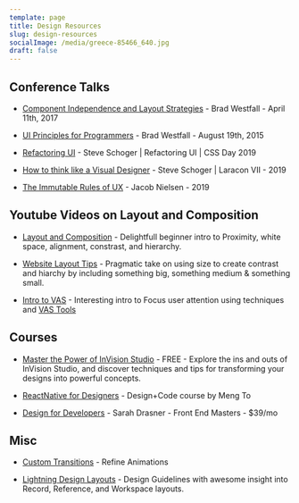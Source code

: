 ```yaml
---
template: page
title: Design Resources
slug: design-resources
socialImage: /media/greece-85466_640.jpg
draft: false
---
```


## Conference Talks

* [Component Independence and Layout Strategies](https://www.youtube.com/watch?v=Mvg7WHV5oYE) - Brad Westfall - April 11th, 2017

* [UI Principles for Programmers](https://www.youtube.com/watch?v=ko0jgfRuxJM) - Brad Westfall - August 19th, 2015

* [Refactoring UI](https://www.youtube.com/watch?v=7Z9rrryIOC4) - Steve Schoger | Refactoring UI | CSS Day 2019

* [How to think like a Visual Designer](https://www.youtube.com/watch?v=hlI6xGfBjkQ) - Steve Schoger | Laracon VII - 2019

* [The Immutable Rules of UX](https://www.youtube.com/watch?v=OtBeg5eyEHU) - Jacob Nielsen - 2019

## Youtube Videos on Layout and Composition

* [Layout and Composition](https://www.youtube.com/watch?v=a5KYlHNKQB8) - Delightfull beginner intro to Proximity, white space, alignment, constrast, and hierarchy.

* [Website Layout Tips](https://www.youtube.com/watch?v=WmjBoasDa2Q) - Pragmatic take on using size to create contrast and hiarchy by including something big, something medium & something small.

* [Intro to VAS](https://www.youtube.com/watch?v=eiV7E_LVlxs) - Interesting intro to Focus user attention using techniques and [VAS Tools](https://vas.3m.com/)

## Courses

* [Master the Power of InVision Studio](https://www.invisionapp.com/studio/learn) - FREE - Explore the ins and outs of InVision Studio, and discover techniques and tips for transforming your designs into powerful concepts.

* [ReactNative for Designers](https://designcode.io/react-native) - Design+Code course by Meng To

* [Design for Developers](https://github.com/sdras/design-for-developers) - Sarah Drasner - Front End Masters - $39/mo

## Misc

* [Custom Transitions](https://cubic-bezier.com/#.17,.67,.83,.67) - Refine Animations

* [Lightning Design Layouts](https://www.lightningdesignsystem.com/guidelines/layout/) - Design Guidelines with awesome insight into Record, Reference, and Workspace layouts.
